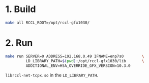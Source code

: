 # 1. Build
```bash
make all RCCL_ROOT=/opt/rccl-gfx1030/
```

# 2. Run
```bash
make run SERVER=0 ADDRESS=192.168.0.49 IFNAME=enp7s0	    \
		 LD_LIBRARY_PATH=$(pwd):/opt/rccl-gfx1030/lib		\
		 ADDITIONAL_ENV=HSA_OVERRIDE_GFX_VERSION=10.3.0
```

`librccl-net-tcpx.so` in the `LD_LIBRARY_PATH`.
